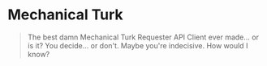 Mechanical Turk
================
> The best damn Mechanical Turk Requester API Client ever made...
> or is it? You decide... or don't. Maybe you're indecisive. How would I know?
